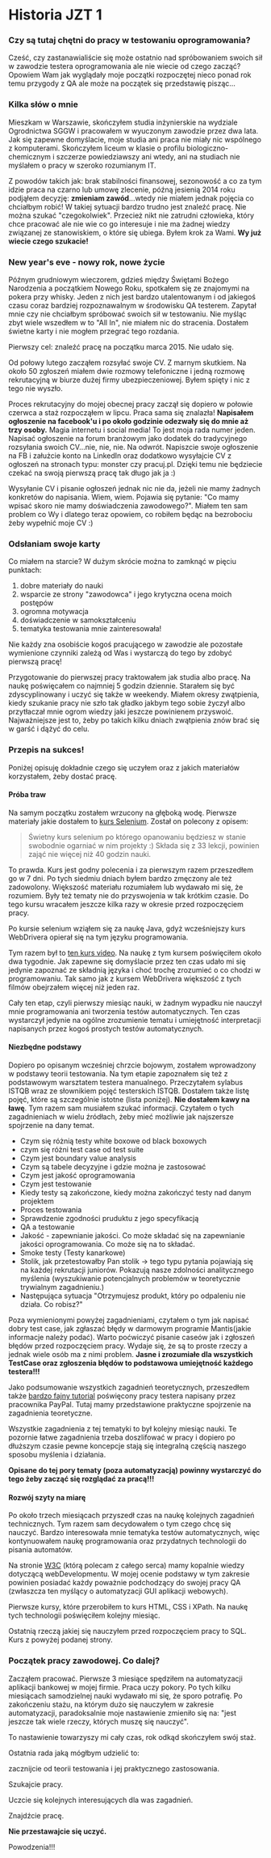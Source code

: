 # Historia JZT 1

### **Czy są tutaj chętni do pracy w testowaniu oprogramowania?** <a id="czy-s&#x105;-tutaj-ch&#x119;tni-do-pracy-w-testowaniu-oprogramowania"></a>

Cześć, czy zastanawialiście się może ostatnio nad spróbowaniem swoich sił w zawodzie testera oprogramowania ale nie wiecie od czego zacząć? Opowiem Wam jak wyglądały moje początki rozpoczętej nieco ponad rok temu przygody z QA ale może na początek się przedstawię pisząc...

### **Kilka słów o mnie** <a id="kilka-s&#x142;&#xF3;w-o-mnie"></a>

Mieszkam w Warszawie, skończyłem studia inżynierskie na wydziale Ogrodnictwa SGGW i pracowałem w wyuczonym zawodzie przez dwa lata. Jak się zapewne domyślacie, moje studia ani praca nie miały nic wspólnego z komputerami. Skończyłem liceum w klasie o profilu biologiczno-chemicznym i szczerze powiedziawszy ani wtedy, ani na studiach nie myślałem o pracy w szeroko rozumianym IT.

Z powodów takich jak: brak stabilności finansowej, sezonowość a co za tym idzie praca na czarno lub umowę zlecenie, późną jesienią 2014 roku podjąłem decyzję: **zmieniam zawód**...wtedy nie miałem jednak pojęcia co chciałbym robić! W takiej sytuacji bardzo trudno jest znaleźć pracę. Nie można szukać "czegokolwiek". Przecież nikt nie zatrudni człowieka, który chce pracować ale nie wie co go interesuje i nie ma żadnej wiedzy związanej ze stanowiskiem, o które się ubiega. Byłem krok za Wami. **Wy już wiecie czego szukacie!**

### **New year's eve - nowy rok, nowe życie** <a id="new-years-eve---nowy-rok-nowe-&#x17C;ycie"></a>

Późnym grudniowym wieczorem, gdzieś między Świętami Bożego Narodzenia a początkiem Nowego Roku, spotkałem się ze znajomymi na pokera przy whisky. Jeden z nich jest bardzo utalentowanym i od jakiegoś czasu coraz bardziej rozpoznawalnym w środowisku QA testerem. Zapytał mnie czy nie chciałbym spróbować swoich sił w testowaniu. Nie myśląc zbyt wiele wszedłem w to "All In", nie miałem nic do stracenia. Dostałem świetne karty i nie mogłem przegrać tego rozdania.

Pierwszy cel: znaleźć pracę na początku marca 2015. Nie udało się.

Od połowy lutego zacząłem rozsyłać swoje CV. Z marnym skutkiem. Na około 50 zgłoszeń miałem dwie rozmowy telefoniczne i jedną rozmowę rekrutacyjną w biurze dużej firmy ubezpieczeniowej. Byłem spięty i nic z tego nie wyszło.

Proces rekrutacyjny do mojej obecnej pracy zaczął się dopiero w połowie czerwca a staż rozpocząłem w lipcu. Praca sama się znalazła! **Napisałem ogłoszenie na facebook'u i po około godzinie odezwały się do mnie aż trzy osoby.** Magia internetu i social media! To jest moja rada numer jeden. Napisać ogłoszenie na forum branżowym jako dodatek do tradycyjnego rozsyłania swoich CV...nie, nie, nie. Na odwrót. Napiszcie swoje ogłoszenie na FB i załużcie konto na LinkedIn oraz dodatkowo wysyłajcie CV z ogłoszeń na stronach typu: monster czy pracuj.pl. Dzięki temu nie będziecie czekać na swoją pierwszą pracę tak długo jak ja :\)

Wysyłanie CV i pisanie ogłoszeń jednak nic nie da, jeżeli nie mamy żadnych konkretów do napisania. Wiem, wiem. Pojawia się pytanie: "Co mamy wpisać skoro nie mamy doświadczenia zawodowego?". Miałem ten sam problem co Wy i dlatego teraz opowiem, co robiłem będąc na bezrobociu żeby wypełnić moje CV :\)

### **Odsłaniam swoje karty** <a id="ods&#x142;aniam-swoje-karty"></a>

Co miałem na starcie? W dużym skrócie można to zamknąć w pięciu punktach:

1. dobre materiały do nauki
2. wsparcie ze strony "zawodowca" i jego krytyczna ocena moich postępów
3. ogromna motywacja
4. doświadczenie w samokształceniu
5. tematyka testowania mnie zainteresowała!

Nie każdy zna osobiście kogoś pracującego w zawodzie ale pozostałe wymienione czynniki zależą od Was i wystarczą do tego by zdobyć pierwszą pracę!

Przygotowanie do pierwszej pracy traktowałem jak studia albo pracę. Na naukę poświęcałem co najmniej 5 godzin dziennie. Starałem się być zdyscyplinowany i uczyć się także w weekendy. Miałem okresy zwątpienia, kiedy szukanie pracy nie szło tak gładko jakbym tego sobie życzył albo przytłaczał mnie ogrom wiedzy jaki jeszcze powinienem przyswoić. Najważniejsze jest to, żeby po takich kilku dniach zwątpienia znów brać się w garść i dążyć do celu.

### **Przepis na sukces!** <a id="przepis-na-sukces"></a>

Poniżej opisuję dokładnie czego się uczyłem oraz z jakich materiałów korzystałem, żeby dostać pracę.

#### **Próba traw** <a id="pr&#xF3;ba-traw"></a>

Na samym początku zostałem wrzucony na głęboką wodę. Pierwsze materiały jakie dostałem to [kurs Selenium](http://www.softwaretestinghelp.com/selenium-tutorial-1/). Został on polecony z opisem:

> Świetny kurs selenium po którego opanowaniu będziesz w stanie swobodnie ogarniać w nim projekty :\) Składa się z 33 lekcji, powinien zająć nie więcej niż 40 godzin nauki.

To prawda. Kurs jest godny polecenia i za pierwszym razem przeszedłem go w 7 dni. Po tych siedmiu dniach byłem bardzo zmęczony ale też zadowolony. Większość materiału rozumiałem lub wydawało mi się, że rozumiem. Były też tematy nie do przyswojenia w tak krótkim czasie. Do tego kursu wracałem jeszcze kilka razy w okresie przed rozpoczęciem pracy.

Po kursie selenium wziąłem się za naukę Java, gdyż wcześniejszy kurs WebDrivera opierał się na tym języku programowania.

Tym razem był to [ten kurs video](https://www.youtube.com/user/CoraxTheTutor/videos?shelf_index=0&view=0&sort=dd). Na naukę z tym kursem poświęciłem około dwa tygodnie. Jak zapewne się domyślacie przez ten czas udało mi się jedynie zapoznać ze składnią języka i choć trochę zrozumieć o co chodzi w programowaniu. Tak samo jak z kursem WebDrivera większość z tych filmów obejrzałem więcej niż jeden raz.

Cały ten etap, czyli pierwszy miesiąc nauki, w żadnym wypadku nie nauczył mnie programowania ani tworzenia testów automatycznych. Ten czas wystarczył jedynie na ogólne zrozumienie tematu i umiejętność interpretacji napisanych przez kogoś prostych testów automatycznych.

#### **Niezbędne podstawy** <a id="niezb&#x119;dne-podstawy"></a>

Dopiero po opisanym wcześniej chrzcie bojowym, zostałem wprowadzony w podstawy teorii testowania. Na tym etapie zapoznałem się też z podstawowym warsztatem testera manualnego. Przeczytałem sylabus ISTQB wraz ze słownikiem pojęć testerskich ISTQB. Dostałem także listę pojęć, które są szczególnie istotne \(lista poniżej\). **Nie dostałem kawy na ławę**. Tym razem sam musiałem szukać informacji. Czytałem o tych zagadnieniach w wielu źródłach, żeby mieć możliwie jak najszersze spojrzenie na dany temat.

* Czym się różnią testy white boxowe od black boxowych
* czym się różni test case od test suite
* Czym jest boundary value analysis
* Czym są tabele decyzyjne i gdzie można je zastosować
* Czym jest jakość oprogramowania
* Czym jest testowanie
* Kiedy testy są zakończone, kiedy można zakończyć testy nad danym projektem
* Proces testowania
* Sprawdzenie zgodności pruduktu z jego specyfikacją
* QA a testowanie
* Jakość - zapewnianie jakości. Co może składać się na zapewnianie jakości oprogramowania. Co może się na to składać.
* Smoke testy \(Testy kanarkowe\)
* Stolik, jak przetestowałby Pan stolik -&gt; tego typu pytania pojawiają się na każdej rekrutacji juniorów. Pokazują nasze zdolności analitycznego myślenia \(wyszukiwanie potencjalnych problemów w teoretycznie trywialnym zagadnieniu.\)
* Następująca sytuacja "Otrzymujesz produkt, który po odpaleniu nie działa. Co robisz?"

Poza wymienionymi powyżej zagadnieniami, czytałem o tym jak napisać dobry test case, jak zgłaszać błędy w darmowym programie Mantis\(jakie informacje należy podać\). Warto poćwiczyć pisanie caseów jak i zgłoszeń błędów przed rozpoczęciem pracy. Wydaje się, że są to proste rzeczy a jednak wiele osób ma z nimi problem. **Jasne i zrozumiałe dla wszystkich TestCase oraz zgłoszenia błędów to podstawowa umiejętność każdego testera!!!**

Jako podsumowanie wszystkich zagadnień teoretycznych, przeszedłem także [bardzo fajny tutorial](http://www.qatutor.com/qa-course/introduction/) poświęcony pracy testera napisany przez pracownika PayPal. Tutaj mamy przedstawione praktyczne spojrzenie na zagadnienia teoretyczne.

Wszystkie zagadnienia z tej tematyki to był kolejny miesiąc nauki. Te pozornie łatwe zagadnienia trzeba doszlifować w pracy i dopiero po dłuższym czasie pewne koncepcje stają się integralną częścią naszego sposobu myślenia i działania.

**Opisane do tej pory tematy \(poza automatyzacją\) powinny wystarczyć do tego żeby zacząć się rozglądać za pracą!!!**

#### **Rozwój szyty na miarę** <a id="rozw&#xF3;j-szyty-na-miar&#x119;"></a>

Po około trzech miesiącach przyszedł czas na naukę kolejnych zagadnień technicznych. Tym razem sam decydowałem o tym czego chcę się nauczyć. Bardzo interesowała mnie tematyka testów automatycznych, więc kontynuowałem naukę programowania oraz przydatnych technologii do pisania automatów.

Na stronie [W3C](http://www.w3schools.com/) \(którą polecam z całego serca\) mamy kopalnie wiedzy dotyczącą webDevelopmentu. W mojej ocenie podstawy w tym zakresie powinien posiadać każdy poważnie podchodzący do swojej pracy QA \(zwłaszcza ten myślący o automatyzacji GUI aplikacji webowych\).

Pierwsze kursy, które przerobiłem to kurs HTML, CSS i XPath. Na naukę tych technologii poświęciłem kolejny miesiąc.

Ostatnią rzeczą jakiej się nauczyłem przed rozpoczęciem pracy to SQL. Kurs z powyżej podanej strony.

### **Początek pracy zawodowej. Co dalej?** <a id="pocz&#x105;tek-pracy-zawodowej-co-dalej"></a>

Zacząłem pracować. Pierwsze 3 miesiące spędziłem na automatyzacji aplikacji bankowej w mojej firmie. Praca uczy pokory. Po tych kilku miesiącach samodzielnej nauki wydawało mi się, że sporo potrafię. Po zakończeniu stażu, na którym dużo się nauczyłem w zakresie automatyzacji, paradoksalnie moje nastawienie zmieniło się na: "jest jeszcze tak wiele rzeczy, których muszę się nauczyć".

To nastawienie towarzyszy mi cały czas, rok odkąd skończyłem swój staż.

Ostatnia rada jaką mógłbym udzielić to:

zacznijcie od teorii testowania i jej praktycznego zastosowania.

Szukajcie pracy.

Uczcie się kolejnych interesujących dla was zagadnień.

Znajdźcie pracę.

**Nie przestawajcie się uczyć.**

Powodzenia!!!

